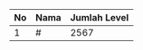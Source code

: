 | No | Nama            | Jumlah Level |
|----|-----------------|--------------|
| 1  | #    |    2567        |
